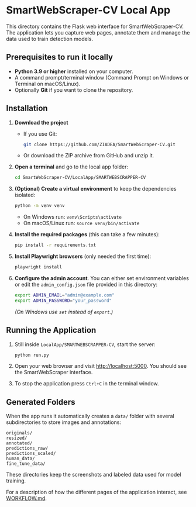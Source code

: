 # SmartWebScraper-CV Local App

This directory contains the Flask web interface for SmartWebScraper-CV. The application lets you capture web pages, annotate them and manage the data used to train detection models.

## Prerequisites to run it locally

- **Python 3.9 or higher** installed on your computer.
- A command prompt/terminal window (Command Prompt on Windows or Terminal on macOS/Linux).
- Optionally **Git** if you want to clone the repository.

## Installation

1. **Download the project**
   - If you use Git:
     ```bash
     git clone https://github.com/ZIADEA/SmartWebScraper-CV.git
     ```
   - Or download the ZIP archive from GitHub and unzip it.

2. **Open a terminal** and go to the local app folder:
   ```bash
   cd SmartWebScraper-CV/LocalApp/SMARTWEBSCRAPPER-CV
   ```

3. **(Optional) Create a virtual environment** to keep the dependencies isolated:
   ```bash
   python -m venv venv
   ```
   - On Windows run: `venv\Scripts\activate`
   - On macOS/Linux run: `source venv/bin/activate`

4. **Install the required packages** (this can take a few minutes):
   ```bash
   pip install -r requirements.txt
   ```

5. **Install Playwright browsers** (only needed the first time):
   ```bash
   playwright install
   ```

6. **Configure the admin account**. You can either set environment variables or edit the `admin_config.json` file provided in this directory:
   ```bash
   export ADMIN_EMAIL="admin@example.com"
   export ADMIN_PASSWORD="your_password"
   ```
   *(On Windows use `set` instead of `export`.)*

## Running the Application

1. Still inside `LocalApp/SMARTWEBSCRAPPER-CV`, start the server:
   ```bash
   python run.py
   ```

2. Open your web browser and visit [http://localhost:5000](http://localhost:5000). You should see the SmartWebScraper interface.

3. To stop the application press `Ctrl+C` in the terminal window.

## Generated Folders

When the app runs it automatically creates a `data/` folder with several subdirectories to store images and annotations:

```
originals/
resized/
annotated/
predictions_raw/
predictions_scaled/
human_data/
fine_tune_data/
```

These directories keep the screenshots and labeled data used for model training.

For a description of how the different pages of the application interact, see [WORKFLOW.md](WORKFLOW.md).
